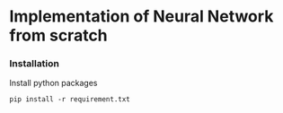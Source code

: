 # Implementation of Neural Network from scratch

### Installation
Install python packages
   ```Shell
   pip install -r requirement.txt
   ```
